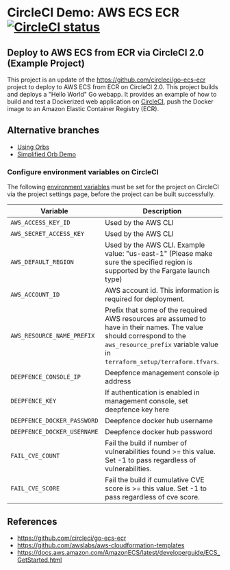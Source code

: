 # CircleCI Demo: AWS ECS ECR [![CircleCI status](https://circleci.com/gh/CircleCI-Public/circleci-demo-aws-ecs-ecr.svg "CircleCI status")](https://circleci.com/gh/CircleCI-Public/circleci-demo-aws-ecs-ecr)

## Deploy to AWS ECS from ECR via CircleCI 2.0 (Example Project)
This project is an update of the https://github.com/circleci/go-ecs-ecr project to
deploy to AWS ECS from ECR on CircleCI 2.0.
This project builds and deploys a "Hello World" Go webapp. It provides an example of how to build and test a Dockerized 
web application on [CircleCI](https://circleci.com), push the Docker image to an Amazon Elastic Container Registry (ECR).

## Alternative branches
* [Using Orbs](https://github.com/CircleCI-Public/circleci-demo-aws-ecs-ecr/tree/orbs)
* [Simplified Orb Demo](https://github.com/CircleCI-Public/circleci-demo-aws-ecs-ecr/tree/simple_orb_demo)

### Configure environment variables on CircleCI
The following [environment variables](https://circleci.com/docs/2.0/env-vars/#setting-an-environment-variable-in-a-project) must be set for the project on CircleCI via the project settings page, before the project can be built successfully.


| Variable                       | Description                                               |
| ------------------------------ | --------------------------------------------------------- |
| `AWS_ACCESS_KEY_ID`            | Used by the AWS CLI                                       |
| `AWS_SECRET_ACCESS_KEY`        | Used by the AWS CLI                                       |
| `AWS_DEFAULT_REGION`           | Used by the AWS CLI. Example value: "us-east-1" (Please make sure the specified region is supported by the Fargate launch type)                          |
| `AWS_ACCOUNT_ID`               | AWS account id. This information is required for deployment.                                   |
| `AWS_RESOURCE_NAME_PREFIX`     | Prefix that some of the required AWS resources are assumed to have in their names. The value should correspond to the `aws_resource_prefix` variable value in `terraform_setup/terraform.tfvars`.                             |
| `DEEPFENCE_CONSOLE_IP`         | Deepfence management console ip address                   |
| `DEEPFENCE_KEY`                | If authentication is enabled in management console, set deepfence key here  |
| `DEEPFENCE_DOCKER_PASSWORD`    | Deepfence docker hub username                             |
| `DEEPFENCE_DOCKER_USERNAME`    | Deepfence docker hub password                             |
| `FAIL_CVE_COUNT`               | Fail the build if number of vulnerabilities found >= this value. Set -1 to pass regardless of vulnerabilities.  |
| `FAIL_CVE_SCORE`               | Fail the build if cumulative CVE score is >= this value. Set -1 to pass regardless of cve score.  |

## References
- https://github.com/circleci/go-ecs-ecr
- https://github.com/awslabs/aws-cloudformation-templates
- https://docs.aws.amazon.com/AmazonECS/latest/developerguide/ECS_GetStarted.html
